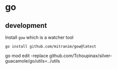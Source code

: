 # go

## development

Install `gow` which is a watcher tool

```
go install github.com/mitranim/gow@latest
```

go mod edit -replace github.com/Tchoupinax/silver-guacamole/go/utils=../utils

